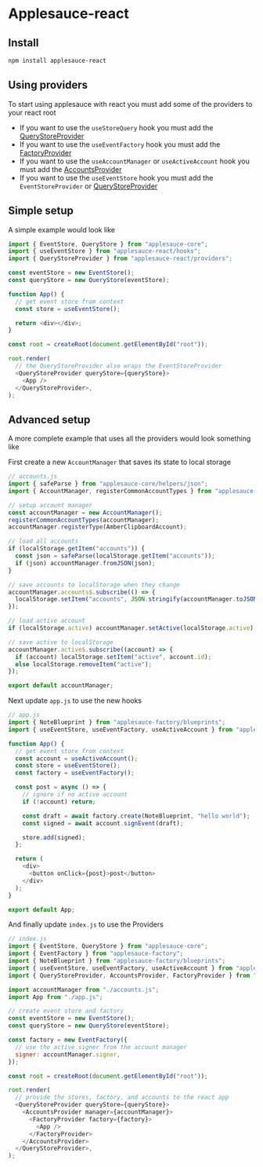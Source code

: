 # Applesauce-react

## Install

```bash
npm install applesauce-react
```

## Using providers

To start using applesauce with react you must add some of the providers to your react root

- If you want to use the `useStoreQuery` hook you must add the [QueryStoreProvider](https://hzrd149.github.io/applesauce/typedoc/functions/applesauce_react.QueryStoreProvider.html)
- If you want to use the `useEventFactory` hook you must add the [FactoryProvider](https://hzrd149.github.io/applesauce/typedoc/functions/applesauce_react.FactoryProvider.html)
- If you want to use the `useAccountManager` or `useActiveAccount` hook you must add the [AccountsProvider](https://hzrd149.github.io/applesauce/typedoc/functions/applesauce_react.AccountsProvider.html)
- If you want to use the `useEventStore` hook you must add the `EventStoreProvider` or [QueryStoreProvider](https://hzrd149.github.io/applesauce/typedoc/functions/applesauce_react.QueryStoreProvider.html)

## Simple setup

A simple example would look like

```js
import { EventStore, QueryStore } from "applesauce-core";
import { useEventStore } from "applesauce-react/hooks";
import { QueryStoreProvider } from "applesauce-react/providers";

const eventStore = new EventStore();
const queryStore = new QueryStore(eventStore);

function App() {
  // get event store from context
  const store = useEventStore();

  return <div></div>;
}

const root = createRoot(document.getElementById("root"));

root.render(
  // the QueryStoreProvider also wraps the EventStoreProvider
  <QueryStoreProvider queryStore={queryStore}>
    <App />
  </QueryStoreProvider>,
);
```

## Advanced setup

A more complete example that uses all the providers would look something like

First create a new `AccountManager` that saves its state to local storage

```js
// accounts.js
import { safeParse } from "applesauce-core/helpers/json";
import { AccountManager, registerCommonAccountTypes } from "applesauce-accounts";

// setup account manager
const accountManager = new AccountManager();
registerCommonAccountTypes(accountManager);
accountManager.registerType(AmberClipboardAccount);

// load all accounts
if (localStorage.getItem("accounts")) {
  const json = safeParse(localStorage.getItem("accounts"));
  if (json) accountManager.fromJSON(json);
}

// save accounts to localStorage when they change
accountManager.accounts$.subscribe(() => {
  localStorage.setItem("accounts", JSON.stringify(accountManager.toJSON()));
});

// load active account
if (localStorage.active) accountManager.setActive(localStorage.active);

// save active to localStorage
accountManager.active$.subscribe((account) => {
  if (account) localStorage.setItem("active", account.id);
  else localStorage.removeItem("active");
});

export default accountManager;
```

Next update `app.js` to use the new hooks

```js
// app.js
import { NoteBlueprint } from "applesauce-factory/blueprints";
import { useEventStore, useEventFactory, useActiveAccount } from "applesauce-react/hooks";

function App() {
  // get event store from context
  const account = useActiveAccount();
  const store = useEventStore();
  const factory = useEventFactory();

  const post = async () => {
    // ignore if no active account
    if (!account) return;

    const draft = await factory.create(NoteBlueprint, "hello world");
    const signed = await account.signEvent(draft);

    store.add(signed);
  };

  return (
    <div>
      <button onClick={post}>post</button>
    </div>
  );
}

export default App;
```

And finally update `index.js` to use the Providers

```js
// index.js
import { EventStore, QueryStore } from "applesauce-core";
import { EventFactory } from "applesauce-factory";
import { NoteBlueprint } from "applesauce-factory/blueprints";
import { useEventStore, useEventFactory, useActiveAccount } from "applesauce-react/hooks";
import { QueryStoreProvider, AccountsProvider, FactoryProvider } from "applesauce-react/providers";

import accountManager from "./accounts.js";
import App from "./app.js";

// create event store and factory
const eventStore = new EventStore();
const queryStore = new QueryStore(eventStore);

const factory = new EventFactory({
  // use the active signer from the account manager
  signer: accountManager.signer,
});

const root = createRoot(document.getElementById("root"));

root.render(
  // provide the stores, factory, and accounts to the react app
  <QueryStoreProvider queryStore={queryStore}>
    <AccountsProvider manager={accountManager}>
      <FactoryProvider factory={factory}>
        <App />
      </FactoryProvider>
    </AccountsProvider>
  </QueryStoreProvider>,
);
```
